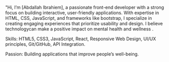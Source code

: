 "Hi, I’m [Abdallah Ibrahiem], a passionate front-end developer with a strong focus on building interactive, user-friendly applications.
With expertise in HTML, CSS, JavaScript, and frameworks like bootstrap, I specialize in creating engaging experiences that prioritize usability and design. 
I believe technologycan make a positive impact on mental health and wellness .

Skills: HTML5, CSS3, JavaScript, React, Responsive Web Design, UI/UX principles, Git/GitHub, API Integration.

Passion: Building applications that improve people’s well-being.
